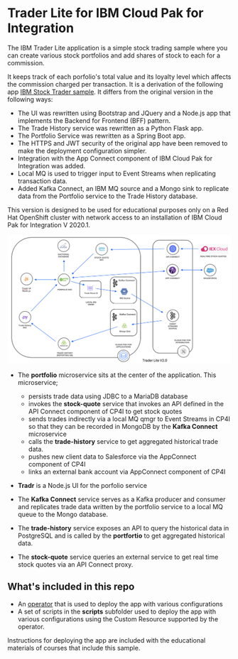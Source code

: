 #  Trader Lite for IBM Cloud Pak for Integration

The IBM Trader Lite application is a simple stock trading sample where you can create various stock portfolios and add shares of stock to each for a commission.

It keeps track of each porfolio's total value and its loyalty level which affects the commission charged per transaction. It is a derivation of the following app [IBM Stock Trader sample](https://github.com/IBMStockTrader/stocktrader). It differs from the original version in the following ways:

  * The UI was rewritten using Bootstrap and JQuery and a Node.js app that implements the Backend for Frontend (BFF) pattern.
  * The Trade History service was rewritten as a Python Flask app.
  * The Portfolio Service was rewritten as a Spring Boot app.
  * The HTTPS and JWT security  of the original app have been removed to make the deployment configuration simpler.
  * Integration with the App Connect component of IBM Cloud Pak for Integration was added.
  * Local MQ is  used to trigger  input to Event Streams when replicating  transaction data.
  * Added Kafka Connect, an IBM MQ source and a Mongo sink to replicate data from the  Portfolio service to the Trade History database.


This version is designed to be used for educational purposes only on a Red Hat OpenShift cluster with network access to an installation of IBM Cloud Pak for Integration V 2020.1.



![Architectural Diagram](architecture.png)

* The **portfolio** microservice sits at the center of the application. This microservice;

   * persists trade data  using JDBC to a MariaDB database
   * invokes the **stock-quote** service that invokes an API defined in the API Connect component of CP4I to get stock quotes
   * sends trades indirectly via a local MQ qmgr to Event Streams in CP4I  so that they can be recorded in MongoDB by the **Kafka Connect** microservice
   * calls the **trade-history** service to get aggregated historical trade  data.
   * pushes new client data to Salesforce via the AppConnect component of CP4I
   * links an external bank account via AppConnect component of CP4I

* **Tradr** is a Node.js UI for the porfolio service

* The **Kafka Connect** service serves as a Kafka producer and consumer and replicates trade data written  by the portfolio service to a local MQ queue to the Mongo database.

* The **trade-history** service exposes an API to query the historical data in PostgreSQL  and is  called by the **portfortio** to get aggregated historical data.

* The **stock-quote** service queries an external service to get real time stock quotes via an API Connect proxy.

## What's included in this repo

- An [operator](traderlite-operator/README.md) that is used to deploy the app with various configurations
- A set of scripts in the **scripts** subfolder used to deploy the app with various configurations using the Custom Resource supported by the operator.

Instructions for deploying the app are included with the educational materials of courses that include this sample.

